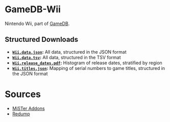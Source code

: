 # GameDB-Wii
Nintendo Wii, part of [GameDB](https://github.com/niemasd/GameDB).

## Structured Downloads
* **[`Wii.data.json`](https://github.com/niemasd/GameDB-Wii/releases/latest/download/Wii.data.json):** All data, structured in the JSON format
* **[`Wii.data.tsv`](https://github.com/niemasd/GameDB-Wii/releases/latest/download/Wii.data.tsv):** All data, structured in the TSV format
* **[`Wii.release_dates.pdf`](https://github.com/niemasd/GameDB-Wii/releases/latest/download/Wii.release_dates.pdf):** Histogram of release dates, stratified by region
* **[`Wii.titles.json`](https://github.com/niemasd/GameDB-Wii/releases/latest/download/Wii.titles.json):** Mapping of serial numbers to game titles, structured in the JSON format

# Sources
* [MiSTer Addons](https://misteraddons.com/)
* [Redump](http://redump.org)
